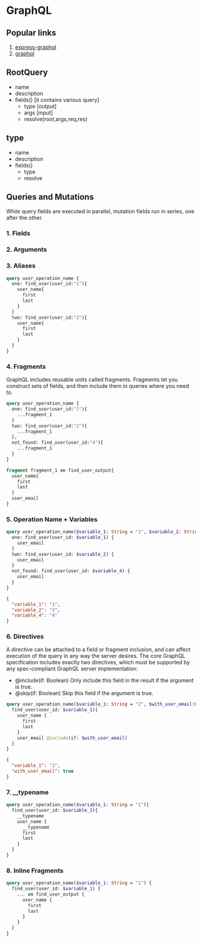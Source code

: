 # GraphQL

## Popular links

1. [express-graphql](https://www.npmjs.com/package/express-graphql)
2. [graphql](https://github.com/graphql/graphiql)

## RootQuery

- name
- description
- fields() [it contains various query]
  - type [output]
  - args [input]
  - resolve(root,args,req,res)

## type

- name
- description
- fields()
  - type
  - resolve

## Queries and Mutations

While query fields are executed in parallel, mutation fields run in series, one after the other.

### 1. Fields

### 2. Arguments

### 3. Aliases

```graphql
query user_operation_name {
  one: find_user(user_id:"1"){
    user_name{
      first
      last
    }
  }
  two: find_user(user_id:"2"){
    user_name{
      first
      last
    }
  }
}
```

### 4. Fragments

GraphQL includes reusable units called fragments.
Fragments let you construct sets of fields, and then include them in queries where you need to.

```graphql
query user_operation_name {
  one: find_user(user_id:"1"){
    ...fragment_1
  }
  two: find_user(user_id:"2"){
    ...fragment_1
  },
  not_found: find_user(user_id:"4"){
    ...fragment_1
  }
}

fragment fragment_1 on find_user_output{
  user_name{
    first
    last
  }
  user_email
}
```

### 5. Operation Name + Variables

```graphql
query user_operation_name($variable_1: String = "1", $variable_2: String = "2", $variable_4: String = "4") {
  one: find_user(user_id: $variable_1) {
    user_email
  }
  two: find_user(user_id: $variable_2) {
    user_email
  }
  not_found: find_user(user_id: $variable_4) {
    user_email
  }
}
```

```JSON
{
  "variable_1": "1",
  "variable_2": "2",
  "variable_4": "4"
}
```

### 6. Directives

A directive can be attached to a field or fragment inclusion, and can affect execution of the query in any way the server desires.
The core GraphQL specification includes exactly two directives, which must be supported by any spec-compliant GraphQL server implementation:

- @include(if: Boolean) Only include this field in the result if the argument is true.
- @skip(if: Boolean) Skip this field if the argument is true.

```graphql
query user_operation_name($variable_1: String = "2", $with_user_email:Boolean = false){
  find_user(user_id: $variable_1){
    user_name {
      first
      last
    }
    user_email @include(if: $with_user_email)
  }
}
```

```JSON
{
  "variable_1": "2",
  "with_user_email": true
}
```

### 7. __typename

```graphql
query user_operation_name($variable_1: String = "1"){
  find_user(user_id: $variable_1){
    __typename
    user_name {
      __typename
      first
      last
    }
  }
}
```

### 8. Inline Fragments

```graphql
query user_operation_name($variable_1: String = "1") {
  find_user(user_id: $variable_1) {
    ... on find_user_output {
      user_name {
        first
        last
      }
    }
  }
}
```
